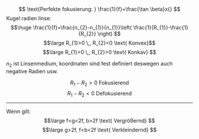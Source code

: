 $$
\text{Perfekte fokusierung: } \frac{1}{f}=\frac{\tan \beta}x{}
$$
Kugel radien linse:
$$\huge
\frac{1}{f}=\frac{n_{2}-n_{1}}{n_{1}}\left( \frac{1}{R_{1}}-\frac{1}{R_{2}} \right)
$$
$$\large
R_{1}>0 \,, R_{2}<0 \text{ Konvex}$$$$\large R_{1}>0 \,, R_{2}>0 \text{ Konkav}
$$

$n_{2}$ ist Linsenmedium, koordinaten sind fest definiert deswegen auch negative Radien usw.

$$
R_{1}-R_{2}>0 \text{ Fokusierend}
$$
$$
R_{1}-R_{2} <0 \text{ Defokusierend}
$$

---
Wenn gilt:
$$\large
f<g<2f, b>2f \text{ Vergrößernd}
$$
$$\large
g>2f, f<b<2f \text{ Verkleindernd}
$$
